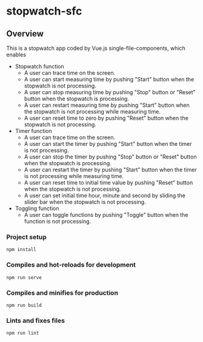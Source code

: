 # stopwatch-sfc

## Overview
This is a stopwatch app coded by Vue.js single-file-components, which enables
- Stopwatch function
  - A user can trace time on the screen.
  - A user can start measuring time by pushing "Start" button when the stopwatch is not processing.
  - A user can stop measuring time by pushing "Stop" button or "Reset" button when the stopwatch is processing.
  - A user can restart measuring time by pushing "Start" button when the stopwatch is not processing while measuring time.
  - A user can reset time to zero by pushing "Reset" button when the stopwatch is not processing.
- Timer function
  - A user can trace time on the screen.
  - A user can start the timer by pushing "Start" button when the timer is not processing.
  - A user can stop the timer by pushing "Stop" button or "Reset" button when the stopwatch is processing.
  - A user can restart the timer by pushing "Start" button when the timer is not processing while measuring time.
  - A user can reset time to initial time value by pushing "Reset" button when the stopwatch is not processing.
  - A user can set initial time hour, minute and second by sliding the slider bar when the stopwatch is not processing.
- Toggling function
  - A user can toggle functions by pushing "Toggle" button when the function is not processing.

### Project setup
```
npm install
```

### Compiles and hot-reloads for development
```
npm run serve
```

### Compiles and minifies for production
```
npm run build
```

### Lints and fixes files
```
npm run lint
```
